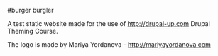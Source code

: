 #burger burgler

A test static website made for the use of http://drupal-up.com Drupal Theming Course.

The logo is made by Mariya Yordanova - http://mariyayordanova.com
